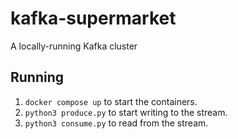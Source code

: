 # kafka-supermarket

A locally-running Kafka cluster 

## Running

1. `docker compose up` to start the containers.
2. `python3 produce.py` to start writing to the stream.
3. `python3 consume.py` to read from the stream.
